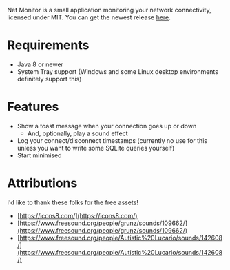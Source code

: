 Net Monitor  is a small application monitoring your network connectivity, licensed under MIT. You can get the newest
release [here](https://github.com/Alorel/netmonitor/releases).

# Requirements

- Java 8 or newer
- System Tray support (Windows and some Linux desktop environments definitely support this)

# Features

- Show a toast message when your connection goes up or down
  - And, optionally, play a sound effect
- Log your connect/disconnect timestamps (currently no use for this unless you want to write some SQLite queries yourself)
- Start minimised

# Attributions
I'd like to thank these folks for the free assets!

- [https://icons8.com/](https://icons8.com/)
- [https://www.freesound.org/people/grunz/sounds/109662/](https://www.freesound.org/people/grunz/sounds/109662/)
- [https://www.freesound.org/people/Autistic%20Lucario/sounds/142608/](https://www.freesound.org/people/Autistic%20Lucario/sounds/142608/)